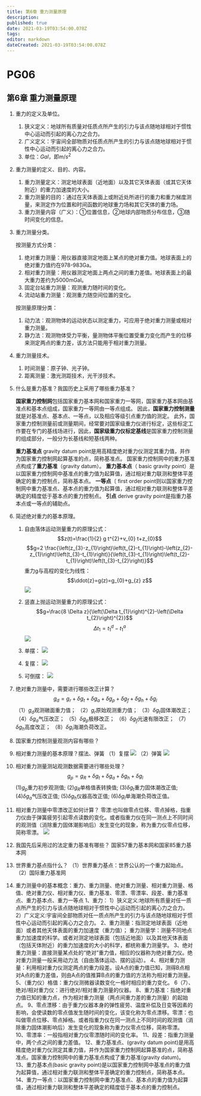 ```yaml
---
title: 第6章 重力测量原理
description: 
published: true
date: 2021-03-19T03:54:00.078Z
tags: 
editor: markdown
dateCreated: 2021-03-19T03:54:00.078Z
---
```


# PG06

## 第6章 重力测量原理

1. 重力的定义及单位。

    1. 狭义定义：地球所有质量对任质点所产生的引力与该点随地球相对于惯性中心运动而引起的离心力之合力。
    2. 广义定义：宇宙间全部物质对任质点所产生的引力与该点随地球相对于惯性中心运动而引起的离心力之合力。
    3. 单位：$Gal$，即$m/s^2$

2. 重⼒测量的定义、⽬的、内容。

    1. 重力测量定义：测定地球表面（近地面）以及其它天体表面（或其它天体附近）的重力加速度的大小。
    2. 重力测量的目的：通过在天体表面上或附近处所进行的重力和重力梯度测量，来测定作为位置和时间函数的地球重力场和其它天体的重力场。
    3. 重力测量内容（广义）：①位置信息，②地球内部物质分布信息，③随时间变化的信息。

3. 重力测量分类。

    按测量方式分类：
    1. 绝对重力测量：用仪器直接测定地面上某点的绝对重力值。地球表面上的绝对重力值约在978-983Ga。
    2. 相对重力测量：用仪器测定地面上两点之间的重力差值。地球表面上的最大重力差约为5000mGal。
    3. 固定台站重力测量：观测重力随时间的变化。
    4. 流动站重力测量：观测重力随空间位置的变化。

    按测量原理分类：
    1. 动力法：观测物体的运动状态以测定重力，可应用于绝对重力测量或相对重力测量。
    2. 静力法：观测物体受力平衡，量测物体平衡位置受重力变化而产生的位移来测定两点的重力差，该方法只能用于相对重力测量。

4. 重力测量技术。

    1. 时间测量：原子钟、光子钟。
    2. 距离测量：激光测距技术，光干涉技术。

5. 什么是重力基准？我国历史上采用了哪些重力基准？

    **国家重力控制网**包括国家重力基本网和国家重力一等网，国家重力基本网由基准点和基本点组成，国家重力一等网由一等点组成。
    因此，**国家重力控制测量**就是对基准点、基本点、一等点，以及相应等级引点重力值的测定。
    此外，国家重力控制测量前或测量期间，经常要对国家级重力仪进行标定，这些标定工作要在专门的基线场进行，因此，**国家级重力仪标定基线**是国家重力控制测量的组成部分，一般分为长基线和短基线两种。

    **重力基准点** gravity datum point是用高精度绝对重力仪测定其重力值，并作为国家重力控制网起算基准的点，简称基准点。
    国家重力控制网中的重力基准点构成了**重力基准**（gravity datum）。
    **重力基本点**（ basic gravity point）是以国家重力控制网中基准点的重力值为起算值，通过相对重力联测和整体平差确定的重力控制点，简称基本点。
    **一等点**〔 first order point则以国家重力控制网中重力基准点、基本点的重力值为起算值，通过相对重力联测和整体平差确定的精度低于基本点的重力控制点。
    **引点** derive gravity point是指重力基本点或一等点的辅助点。

6. 简述绝对重力的基本原理。

    1. 自由落体运动测量重力的原理公式：
$$z(t)=\frac{1}{2} g t^{2}+v_{0} t+z_{0}$$
$$g=2 \frac{\left(z_{3}-z_{1}\right)\left(t_{2}-t_{1}\right)-\left(z_{2}-z_{1}\right)\left(t_{3}-t_{1}\right)}{\left(t_{3}-t_{1}\right)\left(t_{2}-t_{1}\right)\left(t_{3}-t_{2}\right)}$$
    重力g与高程的变化为线性：
$$\ddot{z}=g(z)=g_{0}+g_{z} z$$
![](@attachment/Clipboard_2020-11-15-17-33-09.png)

    2. 竖直上抛运动测量重力的原理公式：
$$g=\frac{8 \Delta z}{\left(\Delta t_{1}\right)^{2}-\left(\Delta t_{2}\right)^{2}}$$
$$\Delta t_{1}=t_{1}^{d}-t_{1}^{a}$$
![](@attachment/Clipboard_2020-11-15-17-32-59.png)

    3. 单摆：
![](@attachment/Clipboard_2020-11-29-00-09-37.png)

    4. 复摆：
![](@attachment/Clipboard_2020-11-29-00-10-14.png)

    5. 可倒摆：
![](@attachment/Clipboard_2020-11-29-00-08-39.png)

7. 绝对重力测量中，需要进行哪些改正计算？
$$g_{d}=g_{r}+\delta g_{t}+\delta g_{a}+\delta g_{p}+\delta g_{f}+\delta g_{h}+\delta g_{l}$$
（1）$g_{d}$观测礅面重力值；
（2）$g_{r}$原始观测重力值；
（3）$\delta g_{t}$固体潮改正；
（4）$\delta g_{a}$气压改正；
（5）$\delta g_{p}$极移改正；
（6）$\delta g_{f}$光速有限改正；
（7）$\delta g_{h}$高度改正；
（8）$\delta g_{l}$海潮负荷改正。

8. 国家重力控制测量观测内容有哪些？

9. 相对重力测量的基本原理？摆法、弹簧
（1）复摆
![](@attachment/Clipboard_2020-11-29-00-13-27.png)
（2）弹簧
![](@attachment/Clipboard_2020-11-29-00-14-09.png)

10. 相对重力测量测站观测数据需要进行哪些处理？
$$g_{p}=g_{R}+\delta g_{t}+\delta g_{a}+\delta g_{h}+\delta g_{l}$$
(1)$g_{p}$重力初步观测值;
(2)$g_{R}$单格值表转换值;
(3)$\delta g_{t}$重力固体潮改正值;
(4)$\delta g_{a}$气压改正值;
(5)$\delta g_{h}$仪器高改正值;
(6)$\delta g_{l}$单海潮负荷改正值。

11. 相对重力测量中零漂改正如何计算？
零漂∶也叫做零点位移、零点掉格，指重力仪由于弹簧疲劳引起零点读数的变化。或者指重力仪在同一测点上不同时间的观测值（消除重力固体潮影响后）发生变化的现象，称为重力仪零点位移，简称零漂。
![](@attachment/Clipboard_2020-11-29-00-16-13.png)

12. 我国先后采用过的法定重力基准有哪些？
国家57重力基本网和国家85重力基本网

13. 世界重力基点指什么？
（1）世界重力基点：世界公认的一个重力起始点。
（2）国际重力基准网

14. 重力测量中的基本概念：重力、重力测量、绝对重力测量、相对重力测量、格值、绝对重力仪、相对重力仪、重力基准、零漂、零漂率、段差、重力基准点、重力基本点、重力一等点
1、重力：
1）狭义定义:地球所有质量对任一质点所产生的引力与该点随地球相对于惯性中心运动而引起的离心力之合力。
2）广义定义:宇宙间全部物质对任一质点所产生的引力与该点随地球相对于惯性中心运动而引起的离心力之合力。
2、重力测量：指测定地球表面（近地面）或者其他天体表面的重力加速度（重力值）；
     重力测量学：测量不同地点重力加速度的科学。或者对测定地球表面（包括近地面）以及其他天体表面（包括天体附近）的重力加速度的大小的科学，都统称重力测量学。
3、绝对重力测量：直接测量某点处的“绝对”重力值，相应的仪器称为绝对重力仪。绝对重力测量一般采用动力法（自由落体运动、摆的运动）。
4、相对重力测量：利用相对重力仪测定两点的重力段差。设A点的重力值已知，测得B点相对A点的重力差值，则由A点的值推算B点的重力值的方法称为相对重力测量。
5、（重力仪）格值：重力仪测微器读数变化一格时相应的重力变化。
6（7）、绝对/相对重力仪：进行绝对/相对重力测量的仪器。
8、重力基准：指绝对重力值已知的重力点，作为相对重力测量（两点间重力差的重力测量）的起始点。
9、零点漂移：由于重力仪器本身的弹性疲劳、温度补偿及日变等因素的影响，会使读数的零点值发生随时间的变化，该变化称为零点漂移。零漂：也叫做零点位移、零点掉格。或者指重力仪在同一测点上不同时间的观测值（消除重力固体潮影响后）发生变化的现象称为重力仪零点位移，简称零漂。
10、零漂率：一般指相对重力仪零漂随时间的变化率。
11、段差：指重力测量中，两个点之间的重力差值。
12、重力基准点、(gravity datum point)是用高精度绝对重力仪测定其重力值，并作为国家重力控制网起算基准的点，简称基准点。国家重力控制网中的重力基准点构成了重力基准(gravity datum)。
13、重力基本点(basic gravity point)是以国家重力控制网中基准点的重力值为起算值，通过相对重力联测和整体平差确定的重力控制点，简称基本点。
14、重力一等点：以国家重力控制网中重力基准点、基本点的重力值为起算值，通过相对重力联测和整体平差确定的精度低于基本点的重力控制点。